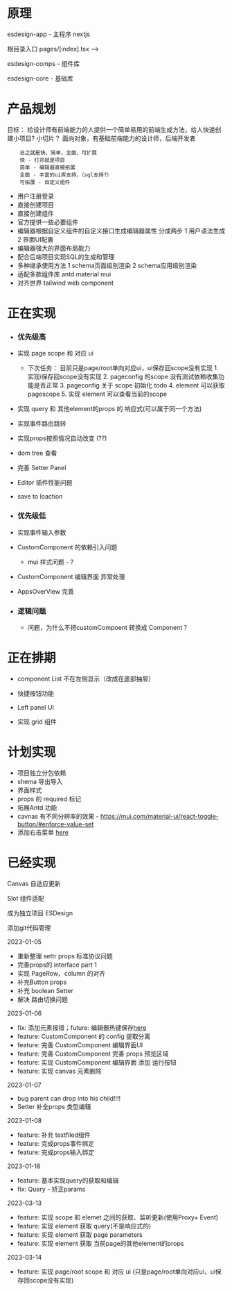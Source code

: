 # 原理

esdesign-app - 主程序 nextjs

  根目录入口 pages/[index].tsx -->







esdesign-comps - 组件库



esdesign-core - 基础库






# 产品规划

  目标： 给设计师有前端能力的人提供一个简单易用的前端生成方法，给人快速创建小项目? 小切片？
      面向对象，有基础前端能力的设计师，后端开发者

        总之就是快，简单，全面，可扩展
        快 - 打开就是项目
        简单 - 编辑器直接拓展
        全面 - 丰富的ui库支持，（sql支持?）
        可拓展 - 自定义组件




  - 用户注册登录
  - 直接创建项目
  - 直接创建组件
  - 官方提供一些必要组件
  - 编辑器根据自定义组件的自定义接口生成编辑器属性
    分成两步
      1 用户语法生成
      2 界面UI配置
  - 编辑器强大的界面布局能力
  - 配合后端项目实现SQL的生成和管理
  - 多种继承使用方法
     1 schema页面级别渲染
     2 schema应用级别渲染
  - 适配多款组件库
     antd
     material
     mui
  - 对齐世界
     tailwind
     web component






















# 正在实现
 - ### 优先级高

  - 实现 page scope 和 对应 ui
    - 下次任务：
        目前只是page/root单向对应ui，ui保存回scope没有实现
          1. 实现i保存回scope没有实现
          2. pageconfig 的scope 没有测试依赖收集功能是否正常
          3. pageconfig 关于 scope 初始化 todo
          4. element 可以获取 pagescope
          5. 实现 element 可以查看当前的scope

  - 实现 query 和 其他element的props 的 响应式(可以属于同一个方法)

  - 实现事件路由跳转

  - 实现props按照情况自动改变 (??)


  - dom tree 查看

  - 完善 Setter Panel

  - Editor 插件性能问题

  - save to loaction


 - ### 优先级低

  - 实现事件输入参数
  - CustomComponent 的依赖引入问题
      - mui 样式问题 - ?
  - CustomComponent 编辑界面 异常处理
  - AppsOverView 完善

 - ### 逻辑问题


     - 问题，为什么不把customCompoent 转换成 Component？




# 正在排期

  - component List 不在左侧显示（改成在底部抽屉）
  - 快捷按钮功能

  - Left panel UI
  - 实现 grid 组件




# 计划实现

  - 项目独立分包依赖
  - shema 导出导入
  - 界面样式
  - props 的 required 标记
  - 拓展Antd 功能
  - cavnas 有不同分辨率的效果 - https://mui.com/material-ui/react-toggle-button/#enforce-value-set
  - 添加右击菜单 [here](https://mui.com/material-ui/react-menu/#context-menu)




# 已经实现


Canvas 自适应更新

Slot 组件适配

成为独立项目 ESDesign

添加git代码管理

 2023-01-05
 - 重新整理 settr props 标准协议问题
 - 完善props的 interface part 1
 - 实现 PageRow、column 的对齐
 - 补充Button props
 - 补充 boolean Setter
 - 解决 路由切换问题

 2023-01-06
 - fix:  添加元素报错；future: 编辑器热键保存[here](https://microsoft.github.io/monaco-editor/playground.html#interacting-with-the-editor-listening-to-key-events)
 - feature: CustomComponent 的 config 提取分离
 - feature: 完善 CustomComponent 编辑界面UI
 - feature: 完善 CustomComponent 完善 props 预览区域
 - feature: 实现 CustomComponent 编辑界面 添加 运行按钮
 - feature: 实现 canvas 元素删除

2023-01-07
  - bug parent can drop into his child!!!!
  - Setter 补全props 类型编辑

2023-01-08
  - feature: 补充 textfiled组件
  - feature: 完成props事件绑定
  - feature: 完成props输入绑定


2023-01-18
  - feature: 基本实现query的获取和编辑
  - fix: Query - 矫正params


2023-03-13
  - feature: 实现 scope 和 elemet 之间的获取、监听更新(使用Proxy+ Event)
  - feature: 实现 element 获取 query(不是响应式的)
  - feature: 实现 element 获取 page parameters
  - feature: 实现 element 获取 当前page的其他element的props


2023-03-14
  - feature: 实现 page/root scope 和 对应 ui (只是page/root单向对应ui，ui保存回scope没有实现)
